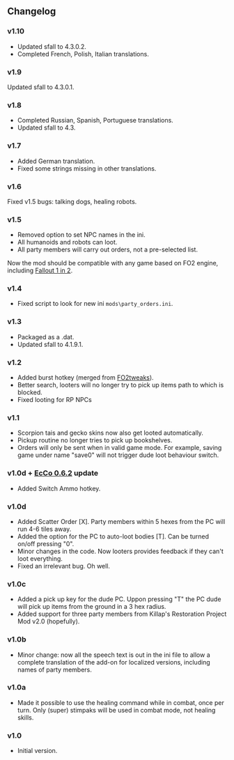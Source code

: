 ## Changelog

### v1.10
- Updated sfall to 4.3.0.2.
- Completed French, Polish, Italian translations.

### v1.9
Updated sfall to 4.3.0.1.

### v1.8
- Completed Russian, Spanish, Portuguese translations.
- Updated sfall to 4.3.

### v1.7
- Added German translation.
- Fixed some strings missing in other translations.

### v1.6
Fixed v1.5 bugs: talking dogs, healing robots.

### v1.5
- Removed option to set NPC names in the ini.
- All humanoids and robots can loot.
- All party members will carry out orders, not a pre-selected list.

Now the mod should be compatible with any game based on FO2 engine, including [Fallout 1 in 2](https://github.com/rotators/Fo1in2).

### v1.4
- Fixed script to look for new ini `mods\party_orders.ini`.
### v1.3
- Packaged as a .dat.
- Updated sfall to 4.1.9.1.
### v1.2
- Added burst hotkey (merged from [FO2tweaks](https://github.com/BGforgeNet/fo2tweaks)).
- Better search, looters will no longer try to pick up items path to which is blocked.
- Fixed looting for RP NPCs
### v1.1
- Scorpion tais and gecko skins now also get looted automatically.
- Pickup routine no longer tries to pick up bookshelves.
- Orders will only be sent when in valid game mode. For example, saving game under name "save0" will not trigger dude loot behaviour switch.
### v1.0d + [EcCo 0.6.2](http://www.nma-fallout.com/threads/economy-and-combat-rebalance-mod.193578/) update
- Added Switch Ammo hotkey.
### v1.0d
- Added Scatter Order [X]. Party members within 5 hexes from the PC will run 4-6 tiles away.
- Added the option for the PC to auto-loot bodies [T]. Can be turned on/off pressing "0".
- Minor changes in the code. Now looters provides feedback if they can't loot everything.
- Fixed an irrelevant bug. Oh well.
### v1.0c
- Added a pick up key for the dude PC. Uppon pressing "T" the PC dude will pick up items from the ground in a 3 hex radius.
- Added support for three party members from Killap's Restoration Project Mod v2.0 (hopefully).
### v1.0b
- Minor change: now all the speech text is out in the ini file to allow a complete translation of the add-on for localized versions, including names of party members.
### v1.0a
- Made it possible to use the healing command while in combat, once per turn. Only (super) stimpaks will be used in combat mode, not healing skills.
### v1.0
- Initial version.
